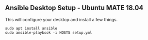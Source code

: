 ## Ansible Desktop Setup - Ubuntu MATE 18.04

This will configure your desktop and install a few things.

```
sudo apt install ansible
sudo ansible-playbook -i HOSTS setup.yml 
```
